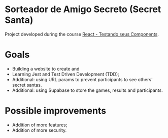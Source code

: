 # Sorteador de Amigo Secreto (Secret Santa)

Project developed during the course [React - Testando seus Components](https://cursos.alura.com.br/certificate/45d6a092-0e04-4eb2-a05f-6dd6a5b56f5b).

# Goals 

- Building a website to create and 
- Learning Jest and Test Driven Development (TDD);
- Additional: using URL params to prevent participants to see others' secret santas.
- Additional: using Supabase to store the games, results and participants.

# Possible improvements

- Addition of more features;
- Addition of more security.
